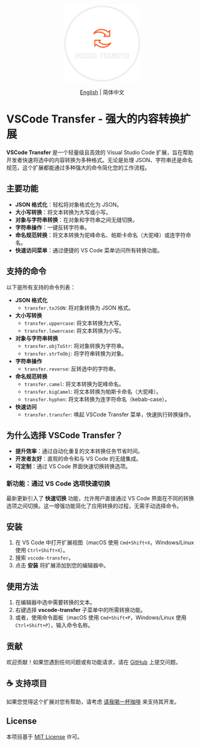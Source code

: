 <p align="center">
<img height="200" src="./assets/kv.png" alt="vscode transfer">
</p>
<p align="center"> <a href="./README.md">English</a> | 简体中文</p>

# VSCode Transfer - 强大的内容转换扩展

**VSCode Transfer** 是一个轻量级且高效的 Visual Studio Code 扩展，旨在帮助开发者快速将选中的内容转换为多种格式。无论是处理 JSON、字符串还是命名规范，这个扩展都能通过多种强大的命令简化您的工作流程。

## 主要功能

- **JSON 格式化**：轻松将对象格式化为 JSON。
- **大小写转换**：将文本转换为大写或小写。
- **对象与字符串转换**：在对象和字符串之间无缝切换。
- **字符串操作**：一键反转字符串。
- **命名规范转换**：将文本转换为驼峰命名、帕斯卡命名（大驼峰）或连字符命名。
- **快速访问菜单**：通过便捷的 VS Code 菜单访问所有转换功能。

## 支持的命令

以下是所有支持的命令列表：

- **JSON 格式化**
  - `transfer.toJSON`: 将对象转换为 JSON 格式。
- **大小写转换**
  - `transfer.uppercase`: 将文本转换为大写。
  - `transfer.lowercase`: 将文本转换为小写。
- **对象与字符串转换**
  - `transfer.objToStr`: 将对象转换为字符串。
  - `transfer.strToObj`: 将字符串转换为对象。
- **字符串操作**
  - `transfer.reverse`: 反转选中的字符串。
- **命名规范转换**
  - `transfer.camel`: 将文本转换为驼峰命名。
  - `transfer.bigCamel`: 将文本转换为帕斯卡命名（大驼峰）。
  - `transfer.hyphen`: 将文本转换为连字符命名（kebab-case）。
- **快速访问**
  - `transfer.transfer`: 唤起 VSCode Transfer 菜单，快速执行转换操作。

## 为什么选择 VSCode Transfer？

- **提升效率**：通过自动化重复的文本转换任务节省时间。
- **开发者友好**：直观的命令和与 VS Code 的无缝集成。
- **可定制**：通过 VS Code 界面快速切换转换选项。

### 新功能：通过 VS Code 选项快速切换

最新更新引入了 **快速切换** 功能，允许用户直接通过 VS Code 界面在不同的转换选项之间切换。这一增强功能简化了应用转换的过程，无需手动选择命令。

## 安装

1. 在 VS Code 中打开扩展视图（macOS 使用 `Cmd+Shift+X`，Windows/Linux 使用 `Ctrl+Shift+X`）。
2. 搜索 `vscode-transfer`。
3. 点击 **安装** 将扩展添加到您的编辑器中。

## 使用方法

1. 在编辑器中选中需要转换的文本。
2. 右键选择 **vscode-transfer** 子菜单中的所需转换功能。
3. 或者，使用命令面板（macOS 使用 `Cmd+Shift+P`，Windows/Linux 使用 `Ctrl+Shift+P`），输入命令名称。

## 贡献

欢迎贡献！如果您遇到任何问题或有功能请求，请在 [GitHub](https://github.com/Simon-He95/vscode-transfer/issues) 上提交问题。

## :coffee: 支持项目

如果您觉得这个扩展对您有帮助，请考虑 [请我喝一杯咖啡](https://github.com/Simon-He95/sponsor) 来支持其开发。

## License

本项目基于 [MIT License](./license) 许可。
